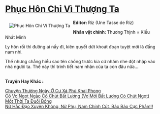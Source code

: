 <a href="https://utruyen.com/phuc-hon-chi-vi-thuong-ta/19716/" title="Phục Hôn Chỉ Vì Thượng Ta"><h1>Phục Hôn Chỉ Vì Thượng Ta</h1></a><div style="display:table"><img align="right" style="float: left; padding: 10px;" src="https://utruyen.com/images/story/200x260/phuc-hon-chi-vi-thuong-ta.jpg" alt="Phục Hôn Chỉ Vì Thượng Ta"><b>Editor: </b>Riz (Une Tasse de Riz)<p></p><b>Nhân vật chính: </b>Thương Thịnh × Kiều Nhất Minh<p></p>Ly hôn rồi thì đường ai nấy đi, kiên quyết dứt khoát đoạn tuyệt mới là đấng nam nhi.<p></p>Thế nhưng chẳng hiểu sao tên chồng trước kia cứ nhăm nhe đột nhập vào nhà người ta. Thế này thì trinh tiết nam nhân của ta còn đâu nữa...</div><p><br><b>Truyện Hay Khác :</b></p><a href="https://utruyen.com/chuyen-thuong-ngay-o-cu-xa-phu-khai-phong/12296/" alt="Chuyện Thường Ngày Ở Cư Xá Phủ Khai Phong">Chuyện Thường Ngày Ở Cư Xá Phủ Khai Phong</a><br/><a href="https://github.com/quanluxury/ngontinhhot/tree/master/truyenhay/17473/" alt="Cô Vợ Ngọt Ngào Có Chút Bất Lương (Vợ Mới Bất Lương Có Chút Ngọt)">Cô Vợ Ngọt Ngào Có Chút Bất Lương (Vợ Mới Bất Lương Có Chút Ngọt)</a><br/><a href="https://www.wattpad.com/story/205225179-m%E1%BB%99t-th%E1%BB%9Di-ta-%C4%91u%E1%BB%95i-b%C3%B3ng" alt="Một Thời Ta Đuổi Bóng">Một Thời Ta Đuổi Bóng</a><br/><a href="https://github.com/quanluxury/truyenhot/tree/master/truyenhay/10517/" alt="Nữ Hắc Đạo Xuyên Không: Nữ Phụ, Nam Chính Cút, Bảo Bảo Cực Phẩm!!">Nữ Hắc Đạo Xuyên Không: Nữ Phụ, Nam Chính Cút, Bảo Bảo Cực Phẩm!!</a><br/>